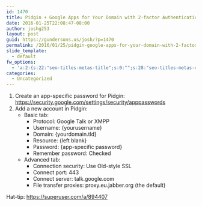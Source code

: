 ```yaml
---
id: 1470
title: Pidgin + Google Apps for Your Domain with 2-factor Authentication
date: 2016-01-25T22:08:47-08:00
author: joshg253
layout: post
guid: https://gundersons.us/josh/?p=1470
permalink: /2016/01/25/pidgin-google-apps-for-your-domain-with-2-factor-authentication/
slide_template:
  - default
fw_options:
  - 'a:2:{s:22:"seo-titles-metas-title";s:0:"";s:28:"seo-titles-metas-description";s:0:"";}'
categories:
  - Uncategorized
---
```

<ol>
 	<li>Create an app-specific password for Pidgin: <a href="https://security.google.com/settings/security/apppasswords">https://security.google.com/settings/security/apppasswords</a></li>
 	<li>Add a new account in Pidgin:
<ul>
 	<li>Basic tab:
<ul>
 	<li>Protocol: Google Talk or XMPP</li>
 	<li>Username: {yourusername}</li>
 	<li>Domain: {yourdomain.tld}</li>
 	<li>Resource: {left blank}</li>
 	<li>Password: {app-specific password}</li>
 	<li>Remember password: Checked</li>
</ul>
</li>
 	<li>Advanced tab:
<ul>
 	<li>Connection security: Use Old-style SSL</li>
 	<li>Connect port: 443</li>
 	<li>Connect server: talk.google.com</li>
 	<li>File transfer proxies: proxy.eu.jabber.org (the default)</li>
</ul>
</li>
</ul>
</li>
</ol>
Hat-tip: <a href="https://superuser.com/a/894407">https://superuser.com/a/894407</a>